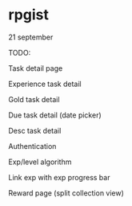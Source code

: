 # rpgist

21 september

TODO:

Task detail page

  Experience task detail
  
  Gold task detail 
  
  Due task detail (date picker)
  
  Desc task detail
  
Authentication

Exp/level algorithm

Link exp with exp progress bar

Reward page (split collection view)


